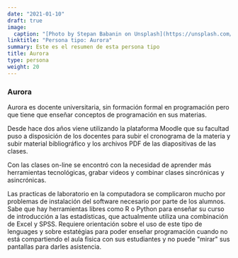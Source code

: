 ```yaml
---
date: "2021-01-10"
draft: true
image:
  caption: "[Photo by Stepan Babanin on Unsplash](https://unsplash.com/photos/kx6fpBOm-ss)"
linktitle: "Persona tipo: Aurora"
summary: Este es el resumen de esta persona tipo
title: Aurora
type: persona
weight: 20
---
```


### Aurora

Aurora es docente universitaria, sin formación formal en programación pero que tiene que enseñar conceptos de programación en sus materias. 

Desde hace dos años viene utilizando la plataforma Moodle que su facultad puso a disposición de los docentes para subir el cronograma de la materia y subir material bibliográfico y los archivos PDF de las diapositivas de las clases.  

Con las clases on-line se encontró con la necesidad de aprender más herramientas tecnológicas, grabar videos y combinar clases sincrónicas y asincrónicas.  

Las practicas de laboratorio en la computadora se complicaron mucho por problemas de instalación del software necesario por parte de los alumnos.  Sabe que hay herramientas libres como R o Python para enseñar su curso de introducción a las estadísticas, que actualmente utiliza una combinación de Excel y SPSS.  Requiere orientación sobre el uso de este tipo de lenguages y sobre estatégias para poder enseñar programación cuando no está compartiendo el aula fisica con sus estudiantes y no puede "mirar" sus pantallas para darles asistencia.
